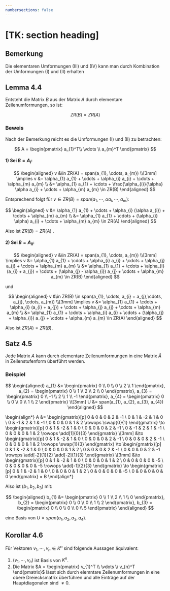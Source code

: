 ```yaml
---
numbersections: false
---
```


# [TK: section heading]

## Bemerkung

Die elementaren Umformungen (III) und (IV) kann man durch Kombination der Umformungen (I) und (II) erhalten

## Lemma 4.4

Entsteht die Matrix $B$ aus der Matrix $A$ durch elementare Zeilenumformungen, so ist:

$$
ZR(B) = ZR(A)
$$

### Beweis

Nach der Bemerkung reicht es die Umformungen (I) und (II) zu betrachten:

$$
A = \begin{pmatrix}
a_{1}^T\\
\vdots \\
a_{m}^T
\end{pmatrix}
$$

#### 1) Sei $B = A_{I}$:

$$ \begin{aligned}
v &\in ZR(A) = span(a_{1}, \cdots, a_{m}) \\[3mm]
\implies v &= \alpha_{1} a_{1} + \cdots + \alpha_{i} a_{i} + \cdots + \alpha_{m} a_{m} \\
&= \alpha_{1} a_{1} + \cdots + \frac{\alpha_{i}}{\alpha} \alpha a_{i} + \cdots + \alpha_{m} a_{m} \in ZR(B)
\end{aligned} $$

Entsprechend folgt für $v \in ZR(B) = span(a_{1}, \cdots , \alpha a_{i}, \cdots , a_{m})$:

$$ \begin{aligned}
v &= \alpha_{1} a_{1} + \cdots + \alpha_{i} (\alpha a_{i}) + \cdots + \alpha_{m} a_{m} \\
&= \alpha_{1} a_{1} + \cdots + (\alpha_{i} \alpha) a_{i} + \cdots + \alpha_{m} a_{m} \in ZR(A)
\end{aligned} $$

Also ist $ZR(B) = ZR(A)$ .

#### 2) Sei $B = A_{II}$:

$$ \begin{aligned}
v &\in ZR(A) = span(a_{1}, \cdots, a_{m}) \\[3mm]
\implies v &= \alpha_{1} a_{1} + \cdots + \alpha_{i} a_{i} + \cdots + \alpha_{j} a_{j} + \cdots + \alpha_{m} a_{m} \\
&= \alpha_{1} a_{1} + \cdots + \alpha_{i} (a_{i} + a_{j}) + \cdots + (\alpha_{j} - \alpha_{i}) a_{j} + \cdots + \alpha_{m} a_{m} \in ZR(B)
\end{aligned} $$

und

$$ \begin{aligned}
v &\in ZR(B) \in span(a_{1}, \cdots, a_{i} + a_{j},\cdots, a_{j}, \cdots, a_{m}) \\[3mm]
\implies v &= \alpha_{1} a_{1} + \cdots + \alpha_{i} (a_{i} + a_{j}) + \cdots + \alpha_{j} a_{j} + \cdots + \alpha_{m} a_{m} \\
&= \alpha_{1} a_{1} + \cdots + \alpha_{i} a_{i} + \cdots + (\alpha_{j} + \alpha_{i}) a_{j} + \cdots + \alpha_{m} a_{m}
 \in ZR(A)
\end{aligned} $$

Also ist $ZR(A) = ZR(B)$.

## Satz 4.5

Jede Matrix $A$ kann durch elementare Zeilenumformungen in eine Matrix $\tilde{A}$ in Zeilenstufenform überführt werden.

### Beispiel

$$ \begin{aligned}
a_{1} &= \begin{pmatrix}
0 \\
0 \\
0 \\
2 \\
1
\end{pmatrix},
a_{2} = \begin{pmatrix}
0 \\
1 \\
2 \\
2 \\
0
\end{pmatrix},
a_{3} = \begin{pmatrix}
0 \\
-1 \\
2 \\
1 \\
-1
\end{pmatrix},
a_{4} = \begin{pmatrix}
0 \\
0 \\
0 \\
1 \\
2
\end{pmatrix} \\[3mm]
U &= span(a_{1}, a_{2}, a_{3}, a_{4})
\end{aligned} $$

\begin{align*}
A &= \begin{gmatrix}[p]
0 & 0 & 0 & 2 & -1 \\
0 & 1 & -2 & 1 & 0 \\
0 & -1 & 2 & 1 & -1 \\
0 & 0 & 0 & 1 & 2
\rowops
	\swap{0}{1}
\end{gmatrix}
\to
\begin{gmatrix}[p]
0 & 1 & -2 & 1 & 0 \\
0 & 0 & 0 & 2 & -1 \\
0 & -1 & 2 & 1 & -1 \\
0 & 0 & 0 & 1 & 2
\rowops
	\add[1]{0}{3}
\end{gmatrix} \\[3mm]
&\to
\begin{gmatrix}[p]
0 & 1 & -2 & 1 & 0 \\
0 & 0 & 0 & 2 & -1 \\
0 & 0 & 0 & 2 & -1 \\
0 & 0 & 0 & 1 & 2
\rowops
	\swap{1}{3}
\end{gmatrix}
\to
\begin{gmatrix}[p]
0 & 1 & -2 & 1 & 0 \\
0 & 0 & 0 & 1 & 2 \\
0 & 0 & 0 & 2 & -1 \\
0 & 0 & 0 & 2 & -1
\rowops
	\add[-2]{1}{2}
	\add[-2]{1}{3}
\end{gmatrix} \\[3mm]
&\to
\begin{gmatrix}[p]
0 & 1 & -2 & 1 & 0 \\
0 & 0 & 0 & 1 & 2 \\
0 & 0 & 0 & 0 & -5 \\
0 & 0 & 0 & 0 & -5
\rowops
	\add[-1]{2}{3}
\end{gmatrix}
\to
\begin{gmatrix}[p]
0 & 1 & -2 & 1 & 0 \\
0 & 0 & 0 & 1 & 2 \\
0 & 0 & 0 & 0 & -5 \\
0 & 0 & 0 & 0 & 0
\end{gmatrix}
= B
\end{align*}

Also ist $(b_{1}, b_{2}, b_{3})$ mit:

$$ \begin{aligned}
b_{1} &= \begin{pmatrix}
0 \\
1 \\
2 \\
1 \\
0
\end{pmatrix},
b_{2} = \begin{pmatrix}
0 \\
0 \\
0 \\
1 \\
2
\end{pmatrix},
b_{3} = \begin{pmatrix}
0 \\
0 \\
0 \\
0 \\
5
\end{pmatrix}
\end{aligned} $$

eine Basis von $U = span(a_{1}, a_{2}, a_{3}, a_{4})$.

## Korollar 4.6

Für Vektoren $v_{1}, \cdots, v_{n} \in K^n$ sind folgende Aussagen äquivalent:

1) $(v_{1}, \cdots, v_{n})$ ist Basis von $K^n$.
2) Die Matrix $A = \begin{pmatrix} v_{1}^T \\ \vdots \\ v_{n}^T \end{pmatrix}$ lässt sich durch elemntare Zeilenumformungen in eine obere Dreiecksmatrix überführen und alle Einträge auf der Hauptdiagonalen sind $\neq 0$.